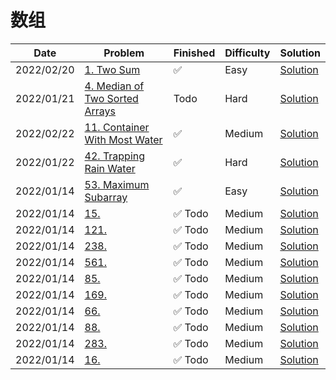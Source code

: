# 数组
| Date       | Problem                                                                                      | Finished | Difficulty | Solution                                            |
|------------|----------------------------------------------------------------------------------------------|----------|------------|-----------------------------------------------------|
| 2022/02/20 | [1. Two Sum](https://leetcode.com/problems/two-sum/)                                         | ✅        | Easy       | [Solution](./src/array/TwoSum.java)                 |
| 2022/01/21 | [4. Median of Two Sorted Arrays](https://leetcode.com/problems/median-of-two-sorted-arrays/) | Todo     | Hard       | [Solution](./src/array/FindMedianSortedArrays.java) |
| 2022/02/22 | [11. Container With Most Water](https://leetcode.com/problems/container-with-most-water/)    | ✅        | Medium     | [Solution](./src/array/MaxArea.java)                |
| 2022/01/22 | [42. Trapping Rain Water](https://leetcode.com/problems/trapping-rain-water/)                | ✅        | Hard       | [Solution](./src/array/Trap.java)                   |
| 2022/01/14 | [53. Maximum Subarray](https://leetcode.com/problems/maximum-subarray/)                      | ✅        | Easy       | [Solution](./src/array/MaxSubArray.java)            |
| 2022/01/14 | [15.](https://leetcode.com/problems/longest-palindromic-substring/)                          | ✅ Todo   | Medium     | [Solution](./src/array/LongestPalindrome.java)      |
| 2022/01/14 | [121.](https://leetcode.com/problems/longest-palindromic-substring/)                         | ✅ Todo   | Medium     | [Solution](./src/array/LongestPalindrome.java)      |
| 2022/01/14 | [238.](https://leetcode.com/problems/longest-palindromic-substring/)                         | ✅ Todo   | Medium     | [Solution](./src/array/LongestPalindrome.java)      |
| 2022/01/14 | [561.](https://leetcode.com/problems/longest-palindromic-substring/)                         | ✅ Todo   | Medium     | [Solution](./src/array/LongestPalindrome.java)      |
| 2022/01/14 | [85.](https://leetcode.com/problems/longest-palindromic-substring/)                          | ✅ Todo   | Medium     | [Solution](./src/array/LongestPalindrome.java)      |
| 2022/01/14 | [169.](https://leetcode.com/problems/longest-palindromic-substring/)                         | ✅ Todo   | Medium     | [Solution](./src/array/LongestPalindrome.java)      |
| 2022/01/14 | [66.](https://leetcode.com/problems/longest-palindromic-substring/)                          | ✅ Todo   | Medium     | [Solution](./src/array/LongestPalindrome.java)      |
| 2022/01/14 | [88.](https://leetcode.com/problems/longest-palindromic-substring/)                          | ✅ Todo   | Medium     | [Solution](./src/array/LongestPalindrome.java)      |
| 2022/01/14 | [283.](https://leetcode.com/problems/longest-palindromic-substring/)                         | ✅ Todo   | Medium     | [Solution](./src/array/LongestPalindrome.java)      |
| 2022/01/14 | [16.](https://leetcode.com/problems/longest-palindromic-substring/)                          | ✅ Todo   | Medium     | [Solution](./src/array/LongestPalindrome.java)      |

